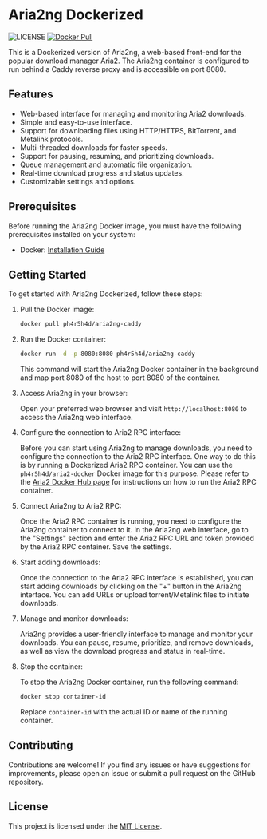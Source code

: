 # Aria2ng Dockerized
![LICENSE](https://img.shields.io/github/license/ph4r5h4d/aria2ng-caddy-docker?style=for-the-badge) [![Docker Pull](https://img.shields.io/docker/pulls/ph4r5h4d/aria2ng-caddy?style=for-the-badge)](https://hub.docker.com/r/ph4r5h4d/aria2ng-caddy) 

This is a Dockerized version of Aria2ng, a web-based front-end for the popular download manager Aria2. The Aria2ng container is configured to run behind a Caddy reverse proxy and is accessible on port 8080.
## Features

- Web-based interface for managing and monitoring Aria2 downloads.
- Simple and easy-to-use interface.
- Support for downloading files using HTTP/HTTPS, BitTorrent, and Metalink protocols.
- Multi-threaded downloads for faster speeds.
- Support for pausing, resuming, and prioritizing downloads.
- Queue management and automatic file organization.
- Real-time download progress and status updates.
- Customizable settings and options.

## Prerequisites

Before running the Aria2ng Docker image, you must have the following prerequisites installed on your system:

- Docker: [Installation Guide](https://docs.docker.com/get-docker/)

## Getting Started

To get started with Aria2ng Dockerized, follow these steps:

1. Pull the Docker image:

   ```bash
   docker pull ph4r5h4d/aria2ng-caddy
   ```

2. Run the Docker container:

   ```bash
   docker run -d -p 8080:8080 ph4r5h4d/aria2ng-caddy
   ```

   This command will start the Aria2ng Docker container in the background and map port 8080 of the host to port 8080 of the container.

3. Access Aria2ng in your browser:

   Open your preferred web browser and visit `http://localhost:8080` to access the Aria2ng web interface.

4. Configure the connection to Aria2 RPC interface:

   Before you can start using Aria2ng to manage downloads, you need to configure the connection to the Aria2 RPC interface. One way to do this is by running a Dockerized Aria2 RPC container. You can use the `ph4r5h4d/aria2-docker` Docker image for this purpose. Please refer to the [Aria2 Docker Hub page](https://hub.docker.com/r/ph4r5h4d/aria2-docker) for instructions on how to run the Aria2 RPC container.

5. Connect Aria2ng to Aria2 RPC:

   Once the Aria2 RPC container is running, you need to configure the Aria2ng container to connect to it. In the Aria2ng web interface, go to the "Settings" section and enter the Aria2 RPC URL and token provided by the Aria2 RPC container. Save the settings.

6. Start adding downloads:

   Once the connection to the Aria2 RPC interface is established, you can start adding downloads by clicking on the "+" button in the Aria2ng interface. You can add URLs or upload torrent/Metalink files to initiate downloads.

7. Manage and monitor downloads:

   Aria2ng provides a user-friendly interface to manage and monitor your downloads. You can pause, resume, prioritize, and remove downloads, as well as view the download progress and status in real-time.

8. Stop the container:

   To stop the Aria2ng Docker container, run the following command:

   ```bash
   docker stop container-id
   ```

   Replace `container-id` with the actual ID or name of the running container.

## Contributing

Contributions are welcome! If you find any issues or have suggestions for improvements, please open an issue or submit a pull request on the GitHub repository.

## License

This project is licensed under the [MIT License](LICENSE).